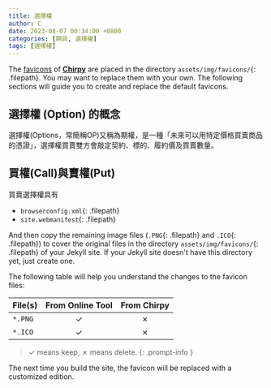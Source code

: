 ```yaml
---
title: 選擇權
author: C
date: 2023-08-07 00:34:00 +0800
categories: [期貨, 選擇權]
tags: [選擇權]
---
```


The [favicons](https://www.favicon-generator.org/about/) of [**Chirpy**](https://github.com/cotes2020/jekyll-theme-chirpy/) are placed in the directory `assets/img/favicons/`{: .filepath}. You may want to replace them with your own. The following sections will guide you to create and replace the default favicons.

## 選擇權 (Option) 的概念

選擇權(Options，常簡稱OP)又稱為期權，是一種「未來可以用特定價格買賣商品的憑證」，選擇權買賣雙方會敲定契約、標的、履約價及買賣數量。

## 買權(Call)與賣權(Put)

買賣選擇權具有

- `browserconfig.xml`{: .filepath}
- `site.webmanifest`{: .filepath}

And then copy the remaining image files (`.PNG`{: .filepath} and `.ICO`{: .filepath}) to cover the original files in the directory `assets/img/favicons/`{: .filepath} of your Jekyll site. If your Jekyll site doesn't have this directory yet, just create one.

The following table will help you understand the changes to the favicon files:

| File(s)             | From Online Tool                  | From Chirpy |
|---------------------|:---------------------------------:|:-----------:|
| `*.PNG`             | ✓                                 | ✗           |
| `*.ICO`             | ✓                                 | ✗           |

>  ✓ means keep, ✗ means delete.
{: .prompt-info }

The next time you build the site, the favicon will be replaced with a customized edition.